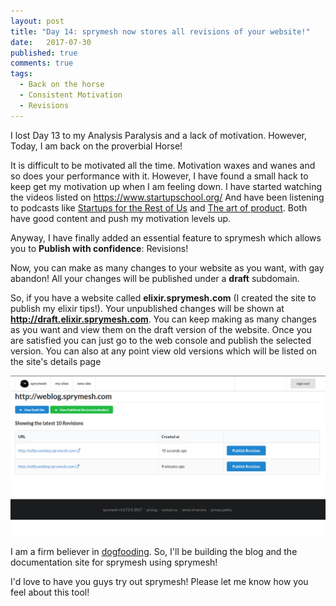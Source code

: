 ```yaml
---
layout: post
title: "Day 14: sprymesh now stores all revisions of your website!"
date:   2017-07-30
published: true
comments: true
tags:
  - Back on the horse
  - Consistent Motivation
  - Revisions
---
```


I lost Day 13 to my Analysis Paralysis and a lack of motivation. However, Today, I am back on the proverbial Horse!

It is difficult to be motivated all the time. Motivation waxes and wanes and so does your performance with it.
However, I have found a small hack to keep get my motivation up when I am feeling down. I have started watching the videos listed on https://www.startupschool.org/
And have been listening to podcasts like [Startups for the Rest of Us](http://www.startupsfortherestofus.com/) and [The art of product](http://artofproductpodcast.com/).
Both have good content and push my motivation levels up.

Anyway, I have finally added an essential feature to sprymesh which allows you to **Publish with confidence**: Revisions!

Now, you can make as many changes to your website as you want, with gay abandon! All your changes will be published under a **draft** subdomain.

So, if you have a website called **elixir.sprymesh.com** (I created the site to publish my elixir tips!). Your unpublished changes will be shown at **http://draft.elixir.sprymesh.com**.
You can keep making as many changes as you want and view them on the draft version of the website. Once you are satisfied you can just go to the web console and publish the selected version.
You can also at any point view old versions which will be listed on the site's details page

![Site Revisions](/assets/sprymesh-versions.png)

I am a firm believer in [dogfooding](https://en.wikipedia.org/wiki/Eating_your_own_dog_food). So, I'll be building the blog and the documentation site for sprymesh using sprymesh!

I'd love to have you guys try out sprymesh! Please let me know how you feel about this tool!
